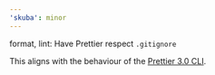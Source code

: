 ```yaml
---
'skuba': minor
---
```


format, lint: Have Prettier respect `.gitignore`

This aligns with the behaviour of the [Prettier 3.0 CLI](https://prettier.io/blog/2023/07/05/3.0.0.html#cli).
